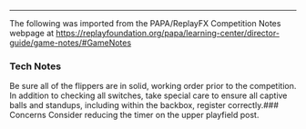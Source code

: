 ***
The following was imported from the PAPA/ReplayFX Competition Notes webpage at https://replayfoundation.org/papa/learning-center/director-guide/game-notes/#GameNotes
### Tech Notes
            
Be sure all of the flippers are in solid, working order prior to the competition. In addition to checking all switches, take special care to ensure all captive balls and standups, including within the backbox, register correctly.### Concerns
Consider reducing the timer on the upper playfield post.
